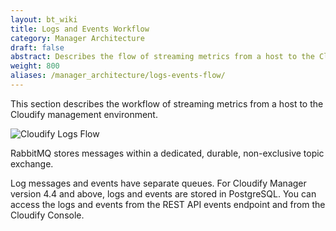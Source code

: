 ```yaml
---
layout: bt_wiki
title: Logs and Events Workflow
category: Manager Architecture
draft: false
abstract: Describes the flow of streaming metrics from a host to the Cloudify management environment
weight: 800
aliases: /manager_architecture/logs-events-flow/
---
```

This section describes the workflow of streaming metrics from a host to the Cloudify management environment.

![Cloudify Logs Flow]( /images/architecture/cloudify_flow_logs.png )

RabbitMQ stores messages within a dedicated, durable, non-exclusive topic exchange. 

Log messages and events have separate queues. For Cloudify Manager version 4.4 and above, logs and events are stored in PostgreSQL. You can access the logs and events from the REST API events endpoint and from the Cloudify Console.
